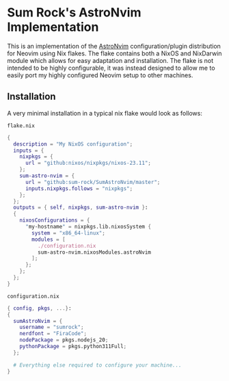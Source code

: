 # Sum Rock's AstroNvim Implementation

This is an implementation of the [AstroNvim](https://astronvim.com/)
configuration/plugin distribution for Neovim using Nix flakes. The flake contains both a
NixOS and NixDarwin module which allows for easy adaptation and installation. The flake
is not intended to be highly configurable, it was instead designed to allow me to easily
port my highly configured Neovim setup to other machines.

## Installation

A very minimal installation in a typical nix flake would look as follows:

`flake.nix`

```nix
{
  description = "My NixOS configuration";
  inputs = {
    nixpkgs = {
      url = "github:nixos/nixpkgs/nixos-23.11";
    };
    sum-astro-nvim = {
      url = "github:sum-rock/SumAstroNvim/master";
      inputs.nixpkgs.follows = "nixpkgs";
    };
  };
  outputs = { self, nixpkgs, sum-astro-nvim }:
  {
    nixosConfigurations = {
      "my-hostname" = nixpkgs.lib.nixosSystem {
        system = "x86_64-linux";
        modules = [
          ./configuration.nix
          sum-astro-nvim.nixosModules.astroNvim
        ];
      };
    };
  };
}
```

`configuration.nix`

```nix
{ config, pkgs, ...}:
{
  sumAstroNvim = {
    username = "sumrock";
    nerdfont = "FiraCode";
    nodePackage = pkgs.nodejs_20;
    pythonPackage = pkgs.python311Full;
  };

  # Everything else required to configure your machine...
}
```
